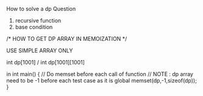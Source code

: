How to solve a dp Question

1. recursive function
2. base condition 


/* HOW TO GET DP ARRAY IN MEMOIZATION */

USE SIMPLE ARRAY ONLY

int dp[1001] / int dp[1001][1001]

in int main()
{
  // Do memset before each call of function
  // NOTE : dp array need to be -1 before each test case as it is global
  memset(dp,-1,sizeof(dp));
}


